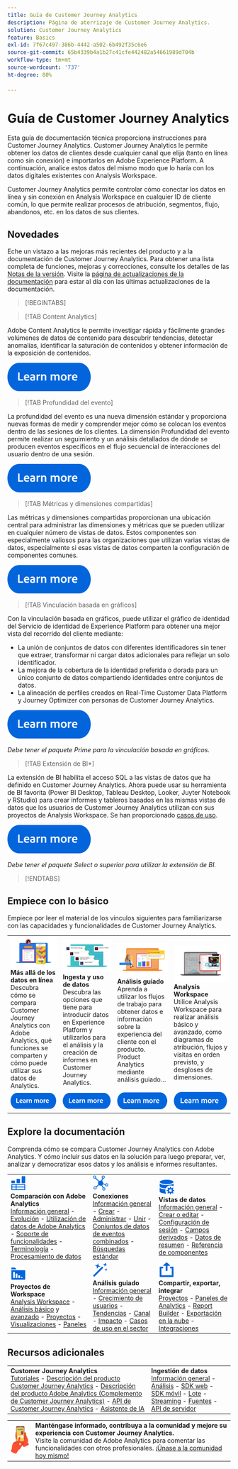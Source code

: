 ```yaml
---
title: Guía de Customer Journey Analytics
description: Página de aterrizaje de Customer Journey Analytics.
solution: Customer Journey Analytics
feature: Basics
exl-id: 7f67c497-386b-4442-a502-6b492f35c6e6
source-git-commit: 65b4339b4a1b27c41cfe442482a54661989d704b
workflow-type: tm+mt
source-wordcount: '737'
ht-degree: 80%

---
```


# Guía de Customer Journey Analytics

Esta guía de documentación técnica proporciona instrucciones para Customer Journey Analytics. Customer Journey Analytics le permite obtener los datos de clientes desde cualquier canal que elija (tanto en línea como sin conexión) e importarlos en Adobe Experience Platform. A continuación, analice estos datos del mismo modo que lo haría con los datos digitales existentes con Analysis Workspace.

Customer Journey Analytics permite controlar cómo conectar los datos en línea y sin conexión en Analysis Workspace en cualquier ID de cliente común, lo que permite realizar procesos de atribución, segmentos, flujo, abandonos, etc. en los datos de sus clientes.

## Novedades

Eche un vistazo a las mejoras más recientes del producto y a la documentación de Customer Journey Analytics. Para obtener una lista completa de funciones, mejoras y correcciones, consulte los detalles de las [Notas de la versión](../release-notes/latest.md). Visite la [página de actualizaciones de la documentación](../release-notes/doc-changes.md) para estar al día con las últimas actualizaciones de la documentación.

>[!BEGINTABS]

>[!TAB Content Analytics]

Adobe Content Analytics le permite investigar rápida y fácilmente grandes volúmenes de datos de contenido para descubrir tendencias, detectar anomalías, identificar la saturación de contenidos y obtener información de la exposición de contenidos.

[![imagen](assets/learn-more-button.svg)](/help/content-analytics/content-analytics.md)

>[!TAB Profundidad del evento]

La profundidad del evento es una nueva dimensión estándar y proporciona nuevas formas de medir y comprender mejor cómo se colocan los eventos dentro de las sesiones de los clientes. La dimensión Profundidad del evento permite realizar un seguimiento y un análisis detallados de dónde se producen eventos específicos en el flujo secuencial de interacciones del usuario dentro de una sesión.

[![imagen](assets/learn-more-button.svg)](/help/components/dimensions/overview.md#standard-dimensions)


>[!TAB Métricas y dimensiones compartidas]

Las métricas y dimensiones compartidas proporcionan una ubicación central para administrar las dimensiones y métricas que se pueden utilizar en cualquier número de vistas de datos. Estos componentes son especialmente valiosos para las organizaciones que utilizan varias vistas de datos, especialmente si esas vistas de datos comparten la configuración de componentes comunes.

[![imagen](assets/learn-more-button.svg)](/help/data-views/shared-metrics-dimensions/smd-overview.md)


<!--
>[!TAB AI Assistant] 

AI Assistant is a conversational experience that allows practitioners to perform tasks at a fast pace - whether its understanding concepts, troubleshooting problems, or searching through information. It also allows non-experts to perform expert tasks and increases the overall quality of work.

[![image](assets/learn-more-button.svg)](/help/ai-assistant.md)


>[!TAB Guided Analysis] 

Guided Analysis is now available directly from within Analysis Workspace, enabling users to create dashboards with comprehensive insights from panels, visualizations, and guided analyses.

[![image](assets/learn-more-button.svg)](/help/guided-analysis/overview.md)



>[!TAB Intelligent captions v2] 

Intelligent captions are now supported, with additional interface improvements, for [Line](/help/analysis-workspace/visualizations/line.md) (including multi-line), [Bar](/help/analysis-workspace/visualizations/bar.md), [Horizontal bar](/help/analysis-workspace/visualizations/horizontal-bar.md), [Area](/help/analysis-workspace/visualizations/area.md) (including multiple Area lines), [Donut](/help/analysis-workspace/visualizations/donut.md), [Fallout](/help/analysis-workspace/visualizations/fallout/fallout-flow.md), and [Flow](/help/analysis-workspace/visualizations/c-flow/flow.md) visualizations.

[![image](assets/learn-more-button.svg)](/help/components/c-intelligent-alerts/intelligent-alerts.md)


>[!TAB Alerts] 

Alerts allow you to be notified based on changed percentages or specific data points. You can preview how often an alert will trigger, send alerts by email or SMS, create stacked alerts, and more.

[![image](assets/learn-more-button.svg)](/help/components/c-intelligent-alerts/intelligent-alerts.md)


>[!TAB Summary data] 

Allows you to bring in time-series data that does not have a person ID. This time-series data can be used to support various use cases, such as 

- Presenting high-level performance indicators as part of or next to event-level data. 
- Uploading targets or goals at an hourly or daily basis, then positioning these targets or goals against event-level metrics. 

[![image](assets/learn-more-button.svg)](/help/data-views/summary-data.md)

-->

>[!TAB Vinculación basada en gráficos]

Con la vinculación basada en gráficos, puede utilizar el gráfico de identidad del Servicio de identidad de Experience Platform para obtener una mejor vista del recorrido del cliente mediante: <ul><li>La unión de conjuntos de datos con diferentes identificadores sin tener que extraer, transformar ni cargar datos adicionales para reflejar un solo identificador.</li> <li>La mejora de la cobertura de la identidad preferida o dorada para un único conjunto de datos compartiendo identidades entre conjuntos de datos.</li><li>La alineación de perfiles creados en Real-Time Customer Data Platform y Journey Optimizer con personas de Customer Journey Analytics.</li></ul>

[![imagen](assets/learn-more-button.svg)](/help/stitching/overview.md#graph-based-stitching)

*_Debe tener el paquete Prime para la vinculación basada en gráficos._*

>[!TAB Extensión de BI*]

La extensión de BI habilita el acceso SQL a las vistas de datos que ha definido en Customer Journey Analytics. Ahora puede usar su herramienta de BI favorita (Power BI Desktop, Tableau Desktop, Looker, Juyter Notebook y RStudio) para crear informes y tableros basados en las mismas vistas de datos que los usuarios de Customer Journey Analytics utilizan con sus proyectos de Analysis Workspace. Se han proporcionado [casos de uso](/help/use-cases/data-views/bi-extension-usecases.md).

[![imagen](assets/learn-more-button.svg)](/help/data-views/bi-extension.md)

*_Debe tener el paquete Select o superior para utilizar la extensión de BI._*


>[!ENDTABS]

## Empiece con lo básico

Empiece por leer el material de los vínculos siguientes para familiarizarse con las capacidades y funcionalidades de Customer Journey Analytics.

<table style="table-layout:fixed">
  <tr style="border: 0;">
    <td>
    <a href="/help/getting-started/aa-vs-cja/overview.md"><img src="./assets/aa-vs-cja.png"></a>
    <div><strong>Más allá de los datos en línea</strong><br/>Descubra cómo se compara Customer Journey Analytics con Adobe Analytics, qué funciones se comparten y cómo puede utilizar sus datos de Analytics.</div>
    </td>
    <td>
    <a href="/help/data-ingestion/data-ingestion.md"><img src="./assets/data-ingestion.png"></a>
    <div><strong>Ingesta y uso de datos</strong><br/>Descubra las opciones que tiene para introducir datos en Experience Platform y utilizarlos para el análisis y la creación de informes en Customer Journey Analytics.</div>
    </td>
    <td>
    <a href="/help/guided-analysis/overview.md"><img src="./assets/product-analytics.png"></a>
    <div><strong>Análisis guiado</strong><br/>Aprenda a utilizar los flujos de trabajo para obtener datos e información sobre la experiencia del cliente con el producto. Product Analytics mediante análisis guiado…
    </div>
    </td>
    <td>
    <a href="/help/analysis-workspace/home.md"><img src="./assets/workspace.png"></a>
    <div><strong>Analysis Workspace</strong><br/>Utilice Analysis Workspace para realizar análisis básico y avanzado, como diagramas de atribución, flujos y visitas en orden previsto, y desgloses de dimensiones.</div>
    </td>
  </tr>
  <tr style="border: 0;">
    <td align="center"><a href="/help/getting-started/aa-vs-cja/overview.md"><img src="./assets/learn-more-button.svg"></a></td>
    <td align="center"><a href="/help/data-ingestion/data-ingestion.md"><img src="./assets/learn-more-button.svg"></a></td>
    <td align="center"><a href="/help/guided-analysis/overview.md"><img src="./assets/learn-more-button.svg"></a></td>
    <td align="center"><a href="/help/analysis-workspace/home.md"><img src="./assets/learn-more-button.svg"></a></td>
    </tr>
</table>


## Explore la documentación

Comprenda cómo se compara Customer Journey Analytics con Adobe Analytics. Y cómo incluir sus datos en la solución para luego preparar, ver, analizar y democratizar esos datos y los análisis e informes resultantes.

<table style="table-layout:fixed">
  <tr style="border: 0;">
    <td>
      <img src="./assets/analytics.svg" width="35px"><br/>
      <strong>Comparación con Adobe Analytics</strong><br/><a href="/help/getting-started/aa-vs-cja/overview.md">Información general</a> - <a href="/help/getting-started/aa-to-cja.md">Evolución</a> - <a href="/help/getting-started/aa-vs-cja/aa-data-in-cja.md">Utilización de datos de Adobe Analytics</a> - <a href="/help/getting-started/aa-vs-cja/cja-aa.md">Soporte de funcionalidades</a> - <a href="/help/getting-started/aa-vs-cja/terminology.md">Terminología</a> - <a href="/help/getting-started/aa-vs-cja/data-processing-comparisons.md">Procesamiento de datos</a>
    </td>
    <td>
      <img src="./assets/connections.svg" width="35px"><br/>
      <strong>Conexiones</strong><br/><a href="/help/connections/overview.md">Información general</a> - <a href="/help/connections/create-connection.md">Crear</a> - <a href="/help/connections/manage-connections.md">Administrar</a> - <a href="/help/stitching/overview.md">Unir</a> - <a href="/help/connections/combined-dataset.md">Conjuntos de datos de eventos combinados</a> - <a href="/help/connections/standard-lookups.md">Búsquedas estándar</a>
    </td>
     <td>
      <img src="./assets/dataviews.svg" width="35px"><br/>
      <strong>Vistas de datos</strong><br/><a href="/help/data-views/data-views.md">Información general</a> - <a href="/help/data-views/create-dataview.md">Crear o editar</a> - <a href="/help/data-views/session-settings.md">Configuración de sesión</a> - <a href="/help/data-views/derived-fields/derived-fields.md">Campos derivados</a> - <a href="/help/data-views/summary-data.md">Datos de resumen</a> - <a href="/help/data-views/component-reference.md">Referencia de componentes</a>
    </td>

</tr>
  <tr style="border: 0;">
    <td>
      <img src="./assets/workspace.svg" width="35px"><br/>
      <strong>Proyectos de Workspace</strong><br/><a href="/help/analysis-workspace/home.md">Analysis Workspace</a> - <a href="/help/analysis-workspace/perform-basic-analysis.md">Análisis básico</a> y <a href="/help/analysis-workspace/perform-adv-analysis.md">avanzado</a> - <a href="/help/analysis-workspace/build-workspace-project/freeform-overview.md">Proyectos</a> - <a href="/help/analysis-workspace/visualizations/freeform-analysis-visualizations.md">Visualizaciones</a> - <a href="/help/analysis-workspace/c-panels/freeform-panel.md">Paneles</a>
    </td>
    <td>
      <img src="./assets/guided-analysis.svg" width="35px"><br/>
      <strong>Análisis guiado</strong><br/><a href="/help/guided-analysis/overview.md">Información general</a> - <a href="/help/guided-analysis/types/active-growth.md">Crecimiento de usuarios</a> - <a href="/help/guided-analysis/types/trends.md">Tendencias</a> - <a href="/help/guided-analysis/types/funnel.md">Canal</a> - <a href="/help/guided-analysis/types/release-impact.md">Impacto</a> - <a href="/help/guided-analysis/industry-use-cases.md">Casos de uso en el sector</a>
    </td>
    <td>
      <img src="./assets/share.svg" width="35px"><br/>
      <strong>Compartir, exportar, integrar</strong><br/><a href="/help/analysis-workspace/curate-share/share-projects.md">Proyectos</a> - <a href="/help/mobile-app/home.md">Paneles de Analytics</a> - <a href="/help/report-builder/rb-overview.md">Report Builder</a>  - <a href="/help/components/exports/manage-exports.md">Exportación en la nube</a> - <a href="/help/integrations/overview.md">Integraciones</a>
    </td>
  </tr>
</table>

## Recursos adicionales

<table style="table-layout:fixed"><tr style="border: 0;">
<td><strong>Customer Journey Analytics</strong><br/>
<a href="https://experienceleague.adobe.com/es/docs/customer-journey-analytics-learn/tutorials/overview" target="_blank">Tutoriales</a> - <a href="https://helpx.adobe.com/es/legal/product-descriptions/customer-journey-analytics.html?lang=es" target="_blank">Descripción del producto Customer Journey Analytics</a> - <a href="https://helpx.adobe.com/es/legal/product-descriptions/adobe-analytics-addon-customer-journey-analytics.html?lang=es" target="_blank">Descripción del producto Adobe Analytics (Complemento de Customer Journey Analytics)</a> - <a href="https://developer.adobe.com/cja-apis/docs/" target="_blank">API de Customer Journey Analytics</a> - <a href="/help/ai-assistant.md">Asistente de IA</a>
</td>
<td><strong>Ingestión de datos</strong><br/><a href="/help/data-ingestion/data-ingestion.md">Información general</a> - <a href="/help/data-ingestion/analytics.md">Análisis</a> - <a href="/help/data-ingestion/aepwebsdk.md">SDK web</a> - <a href="/help/data-ingestion/aepmobilesdk.md">SDK móvil</a> - <a href="/help/data-ingestion/batch.md">Lote</a> - <a href="/help/data-ingestion/streaming.md">Streaming</a> - <a href="/help/data-ingestion/sources.md">Fuentes</a> - <a href="/help/data-ingestion/serverapi.md">API de servidor</a>
</td>
</tr>
</table>


<table style="table-layout:auto" class="tablelayout-is-fixed"><tbody><tr style="border: 0;"><td><img src="./assets/newsletter.png"></td><td>
<b>Manténgase informado, contribuya a la comunidad y mejore su experiencia con Customer Journey Analytics.</b><br>Visite la comunidad de Adobe Analytics para comentar las funcionalidades con otros profesionales. <a href="https://experienceleaguecommunities.adobe.com/t5/adobe-analytics/ct-p/adobe-analytics-community?profile.language=es">¡Únase a la comunidad hoy mismo!</a></td></tr></tbody></table>
